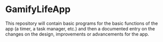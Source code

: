 # GamifyLifeApp
This repository will contain basic programs for the basic functions of the app (a timer, a task manager, etc.) and then a documented entry on the changes on the design, improvements or advancements for the app.
